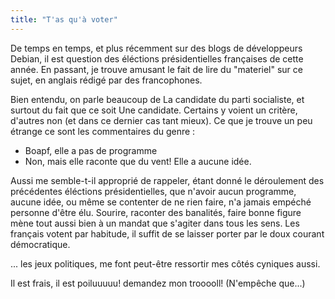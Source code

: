 ```yaml
---
title: "T'as qu'à voter"
---
```


De temps en temps, et plus récemment sur des blogs de développeurs Debian, il
est question des éléctions présidentielles françaises de cette année. En
passant, je trouve amusant le fait de lire du "materiel" sur ce sujet, en
anglais rédigé par des francophones.

Bien entendu, on parle beaucoup de La candidate du parti socialiste, et
surtout du fait que ce soit Une candidate. Certains y voient un critère,
d'autres non (et dans ce dernier cas tant mieux). Ce que je trouve un peu
étrange ce sont les commentaires du genre :

  * Boapf, elle a pas de programme
  * Non, mais elle raconte que du vent! Elle a aucune idée.

Aussi me semble-t-il approprié de rappeler, étant donné le déroulement des
précédentes éléctions présidentielles, que n'avoir aucun programme, aucune
idée, ou même se contenter de ne rien faire, n'a jamais empéché personne
d'être élu. Sourire, raconter des banalités, faire bonne figure mène tout
aussi bien à un mandat que s'agiter dans tous les sens. Les français votent
par habitude, il suffit de se laisser porter par le doux courant démocratique.

... les jeux politiques, me font peut-être ressortir mes côtés cyniques aussi.

Il est frais, il est poiluuuuu! demandez mon trooooll! (N'empêche que...)

